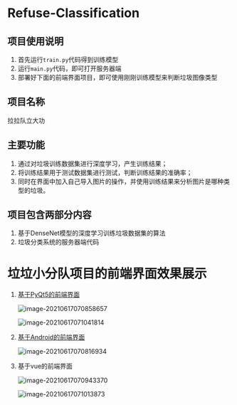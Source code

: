 # Refuse-Classification
## 项目使用说明

 1. 首先运行`train.py`代码得到训练模型
 2. 运行`main.py`代码，即可打开服务器端
 3. 部署好下面的前端界面项目，即可使用刚刚训练模型来判断垃圾图像类型

## 项目名称

拉拉队立大功

## 主要功能

1. 通过对垃圾训练数据集进行深度学习，产生训练结果；
2. 将训练结果用于测试数据集进行测试，判断训练结果的准确率；
3. 同时在界面中加入自己导入图片的操作，并使用训练结果来分析图片是哪种类型的垃圾。

## 项目包含两部分内容

1. 基于DenseNet模型的深度学习训练垃圾数据集的算法
2. 垃圾分类系统的服务器端代码

# 垃垃小分队项目的前端界面效果展示 

1. [基于PyQt5的前端界面](https://github.com/Vanish-Zeng/Refuse-Classification-qt5)

   ![image-20210617070858657](https://i.loli.net/2021/06/17/bf3gW2unz8MGKdx.png)

   ![image-20210617071041814](https://i.loli.net/2021/06/17/oH35PTeyrlO81x6.png)

   

2. [基于Android的前端界面](https://github.com/porphyra3/trash-Classification-Android)

   ![image-20210617070816934](https://i.loli.net/2021/06/17/92NvtXE5PhrABik.png)

3. 基于vue的前端界面

   ![image-20210617070943370](https://i.loli.net/2021/06/17/KfUGTyxO8sNMPFQ.png)

   ![image-20210617071013873](https://i.loli.net/2021/06/17/5rLTQJpbRtIOjUV.png)

